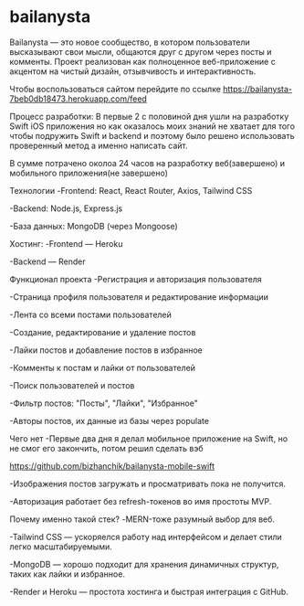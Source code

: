 # bailanysta

Bailanysta — это новое сообщество, в котором пользователи высказывают свои мысли, общаются друг с другом через посты и комменты. Проект реализован как полноценное веб-приложение с акцентом на чистый дизайн, отзывчивость и интерактивность.

Чтобы воспользоваться сайтом перейдите по ссылке
https://bailanysta-7beb0db18473.herokuapp.com/feed

Процесс разработки:
В первые 2 с половиной дня ушли на разработку Swift iOS приложения но как оказалось моих знаний не хватает для того чтобы подружить Swift и backend и поэтому было решено использовать проверенный метод а именно написать сайт.

В сумме потрачено околоа 24 часов на разработку веб(завершено) и мобильного приложения(не завершено)

Технологии
-Frontend: React, React Router, Axios, Tailwind CSS

-Backend: Node.js, Express.js

-База данных: MongoDB (через Mongoose)


Хостинг:
-Frontend — Heroku

-Backend — Render

Функционал проекта
-Регистрация и авторизация пользователя

-Страница профиля пользователя и редактирование информации

-Лента cо всеми постами пользователей

-Создание, редактирование и удаление постов

-Лайки постов и добавление постов в избранное

-Комменты к постам и лайки от пользователей

-Поиск пользователей и постов

-Фильтр постов: "Посты", "Лайки", "Избранное"

-Авторы постов, их данные из базы через populate

Чего нет
-Первые два дня я делал мобильное приложение на Swift, но не смог его закончить, потом решил сделать вэб

https://github.com/bizhanchik/bailanysta-mobile-swift

-Изображения постов загружать и просматривать пока не получится.

-Авторизация работает без refresh-токенов во имя простоты MVP.

Почему именно такой стек?
-MERN-тоже разумный выбор для веб.

-Tailwind CSS — ускоряелся работу над интерфейсом и делает стили легко масштабируемыми.

-MongoDB — хорошо подходит для хранения динамичных структур, таких как лайки и избранное.

-Render и Heroku — простота хостинга и быстрая интеграция с GitHub.
